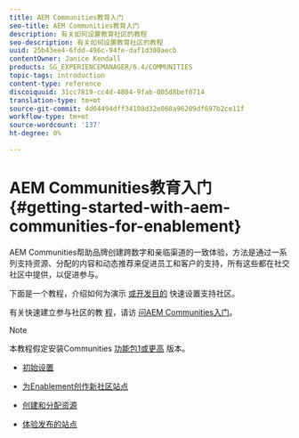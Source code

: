 ```yaml
---
title: AEM Communities教育入门
seo-title: AEM Communities教育入门
description: 有关如何设置教育社区的教程
seo-description: 有关如何设置教育社区的教程
uuid: 25b43ee4-6fdd-496c-94fe-daf1d300aecb
contentOwner: Janice Kendall
products: SG_EXPERIENCEMANAGER/6.4/COMMUNITIES
topic-tags: introduction
content-type: reference
discoiquuid: 31cc7819-cc4d-4804-9fab-005d8bef0714
translation-type: tm+mt
source-git-commit: 4d64494dff34108d32e060a96209df697b2ce11f
workflow-type: tm+mt
source-wordcount: '137'
ht-degree: 0%

---
```



# AEM Communities教育入门  {#getting-started-with-aem-communities-for-enablement}

AEM Communities帮助品牌创建跨数字和亲临渠道的一致体验，方法是通过一系列支持资源、分配的内容和动态推荐来促进员工和客户的支持，所有这些都在社交社区中提供，以促进参与。

下面是一个教程，介绍如何为演示 [或开发目的](overview.md#enablement-community) 快速设置支持社区。

有关快速建立参与社区的教 [程](overview.md#engagement-community)，请访 [问AEM Communities入门](getting-started.md)。

>[!NOTE]
>
>本教程假定安装Communities [功能包1或更高](deploy-communities.md#latestfeaturepack) 版本。

* [初始设置](enablement-setup.md)

* [为Enablement创作新社区站点](enablement-create-site.md)

* [创建和分配资源](resource.md)

* [体验发布的站点](enablement-published-site.md)

